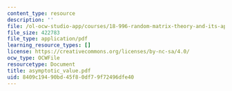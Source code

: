 ```yaml
---
content_type: resource
description: ''
file: /ol-ocw-studio-app/courses/18-996-random-matrix-theory-and-its-applications-spring-2004/8409c19490bd45f80df79f72496dfe40_asymptotic_value.pdf
file_size: 422783
file_type: application/pdf
learning_resource_types: []
license: https://creativecommons.org/licenses/by-nc-sa/4.0/
ocw_type: OCWFile
resourcetype: Document
title: asymptotic_value.pdf
uid: 8409c194-90bd-45f8-0df7-9f72496dfe40
---
```

